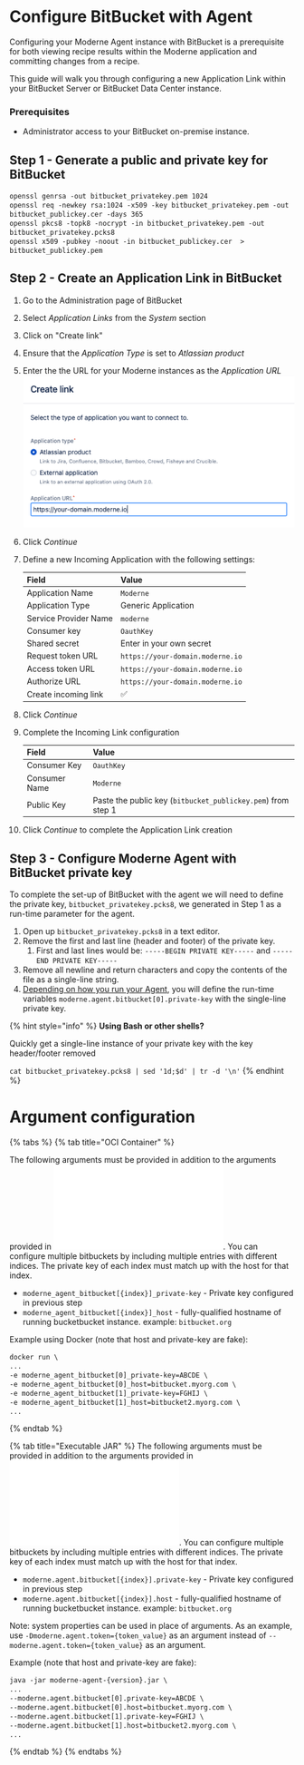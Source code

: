 # Configure BitBucket with Agent

Configuring your Moderne Agent instance with BitBucket is a prerequisite for both viewing recipe results within the Moderne application and committing changes from a recipe.

This guide will walk you through configuring a new Application Link within your BitBucket Server or BitBucket Data Center instance.

### Prerequisites

* Administrator access to your BitBucket on-premise instance.

## Step 1 - Generate a public and private key for BitBucket

```shell
openssl genrsa -out bitbucket_privatekey.pem 1024
openssl req -newkey rsa:1024 -x509 -key bitbucket_privatekey.pem -out bitbucket_publickey.cer -days 365
openssl pkcs8 -topk8 -nocrypt -in bitbucket_privatekey.pem -out bitbucket_privatekey.pcks8
openssl x509 -pubkey -noout -in bitbucket_publickey.cer  > bitbucket_publickey.pem
```

## Step 2 - Create an Application Link in BitBucket

1. Go to the Administration page of BitBucket
2. Select _Application Links_ from the _System_ section&#x20;
3. Click on "Create link"
4. Ensure that the _Application Type_ is set to _Atlassian product_
5. Enter the the URL for your Moderne instances as the _Application URL_ ![create link](../../.gitbook/assets/agent-bitbucket-create-link.png)
6. Click _Continue_
7.  Define a new Incoming Application with the following settings:

    | Field                 | Value                            |
    | --------------------- | -------------------------------- |
    | Application Name      | `Moderne`                        |
    | Application Type      | Generic Application              |
    | Service Provider Name | `moderne`                        |
    | Consumer key          | `OauthKey`                       |
    | Shared secret         | Enter in your own secret         |
    | Request token URL     | `https://your-domain.moderne.io` |
    | Access token URL      | `https://your-domain.moderne.io` |
    | Authorize URL         | `https://your-domain.moderne.io` |
    | Create incoming link  | ✅                                |
8. Click _Continue_
9.  Complete the Incoming Link configuration

    | Field         | Value                                                        |
    | ------------- | ------------------------------------------------------------ |
    | Consumer Key  | `OauthKey`                                                   |
    | Consumer Name | `Moderne`                                                    |
    | Public Key    | Paste the public key (`bitbucket_publickey.pem`) from step 1 |
10. Click _Continue_ to complete the Application Link creation

## Step 3 - Configure Moderne Agent with BitBucket private key

To complete the set-up of BitBucket with the agent we will need to define the private key, `bitbucket_privatekey.pcks8`, we generated in Step 1 as a run-time parameter for the agent.

1. Open up `bitbucket_privatekey.pcks8` in a text editor.
2. Remove the first and last line (header and footer) of the private key.&#x20;
   1. First and last lines would be: `-----BEGIN PRIVATE KEY-----` and `-----END PRIVATE KEY-----`
3. Remove all newline and return characters and copy the contents of the file as a single-line string.
4. [Depending on how you run your Agent](./#run-the-agent-container), you will define the run-time variables `moderne.agent.bitbucket[0].private-key` with the single-line private key.

{% hint style="info" %}
**Using Bash or other shells?**&#x20;

Quickly get a single-line instance of your private key with the key header/footer removed

`cat bitbucket_privatekey.pcks8 | sed '1d;$d' | tr -d '\n'`
{% endhint %}

# Argument configuration

{% tabs %}
{% tab title="OCI Container" %}

The following arguments must be provided in addition to the arguments provided in ![on-premise agent](README.md). You can configure multiple bitbuckets by including multiple entries with different indices. The private key of each index must match up with the host for that index.

* `moderne_agent_bitbucket[{index}]_private-key` - Private key configured in previous step
* `moderne_agent_bitbucket[{index}]_host` - fully-qualified hostname of running bucketbucket instance. example: `bitbucket.org`

Example using Docker (note that host and private-key are fake):

```
docker run \
...
-e moderne_agent_bitbucket[0]_private-key=ABCDE \
-e moderne_agent_bitbucket[0]_host=bitbucket.myorg.com \
-e moderne_agent_bitbucket[1]_private-key=FGHIJ \
-e moderne_agent_bitbucket[1]_host=bitbucket2.myorg.com \
...
```
{% endtab %}

{% tab title="Executable JAR" %}
The following arguments must be provided in addition to the arguments provided in ![on-premise agent](README.md). You can configure multiple bitbuckets by including multiple entries with different indices. The private key of each index must match up with the host for that index.

* `moderne.agent.bitbucket[{index}].private-key` - Private key configured in previous step
* `moderne.agent.bitbucket[{index}].host` - fully-qualified hostname of running bucketbucket instance. example: `bitbucket.org`

Note: system properties can be used in place of arguments. As an example, use `-Dmoderne.agent.token={token_value}` as an argument instead of `--moderne.agent.token={token_value}` as an argument.

Example (note that host and private-key are fake):

```
java -jar moderne-agent-{version}.jar \
...
--moderne.agent.bitbucket[0].private-key=ABCDE \
--moderne.agent.bitbucket[0].host=bitbucket.myorg.com \
--moderne.agent.bitbucket[1].private-key=FGHIJ \
--moderne.agent.bitbucket[1].host=bitbucket2.myorg.com \
...
```
{% endtab %}
{% endtabs %}
